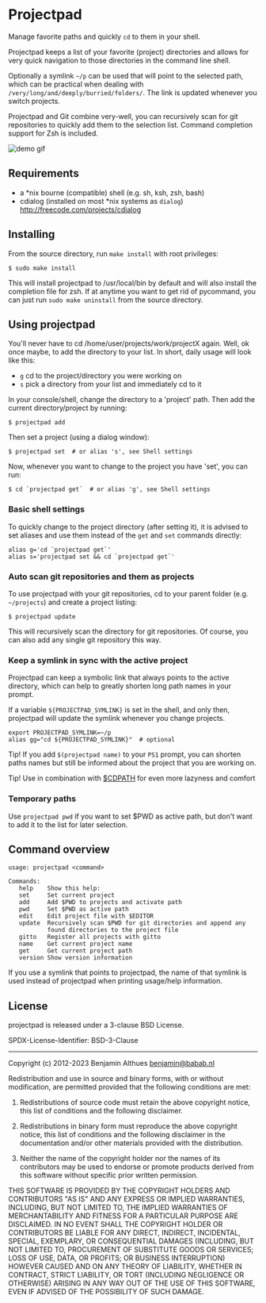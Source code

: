 # Projectpad

Manage favorite paths and quickly `cd` to them in your shell.

Projectpad keeps a list of your favorite (project) directories and
allows for very quick navigation to those directories in the command
line shell.

Optionally a symlink `~/p` can be used that will point to
the selected path, which can be practical when dealing with
`/very/long/and/deeply/burried/folders/`. The link is updated whenever
you switch projects.

Projectpad and Git combine very-well, you can recursively scan for
git repositories to quickly add them to the selection list. Command
completion support for Zsh is included.

![demo gif](misc/demo.gif)


## Requirements

- a \*nix bourne (compatible) shell (e.g. sh, ksh, zsh, bash)
- cdialog (installed on most \*nix systems as `dialog`)
  http://freecode.com/projects/cdialog

## Installing

From the source directory, run `make install` with root privileges:

    $ sudo make install

This will install projectpad to /usr/local/bin by default and will also
install the completion file for zsh. If at anytime you want to get rid
of pycommand, you can just run `sudo make uninstall` from the source
directory.

## Using projectpad

You'll never have to cd /home/user/projects/work/projectX again. Well,
ok once maybe, to add the directory to your list. In short, daily usage
will look like this:
- `g` cd to the project/directory you were working on
- `s` pick a directory from your list and immediately cd to it

In your console/shell, change the directory to a 'project' path.
Then add the current directory/project by running:

    $ projectpad add

Then set a project (using a dialog window):

    $ projectpad set  # or alias 's', see Shell settings

Now, whenever you want to change to the project you have 'set', you can
run:

    $ cd `projectpad get`  # or alias 'g', see Shell settings


### Basic shell settings

To quickly change to the project directory (after setting it), it is
advised to set aliases and use them instead of the `get` and `set`
commands directly:

    alias g='cd `projectpad get`'
    alias s='projectpad set && cd `projectpad get`'


### Auto scan git repositories and them as projects

To use projectpad with your git repositories, cd to your
parent folder (e.g. `~/projects`) and create a project listing:

    $ projectpad update

This will recursively scan the directory for git repositories.
Of course, you can also add any single git repository this way.


### Keep a symlink in sync with the active project

Projectpad can keep a symbolic link that always points to the active directory,
which can help to greatly shorten long path names in your prompt.

If a variable `${PROJECTPAD_SYMLINK}` is set in the shell, and only then,
projectpad will update the symlink whenever you change projects.

    export PROJECTPAD_SYMLINK=~/p
    alias gg="cd ${PROJECTPAD_SYMLINK}"  # optional

Tip! If you add `$(projectpad name)` to your `PS1` prompt, you can
shorten paths names but still be informed about the project that you are
working on.

Tip! Use in combination with
[$CDPATH](http://linux.101hacks.com/cd-command/cdpath/)
for even more lazyness and comfort


### Temporary paths

Use `projectpad pwd` if you want to set $PWD as active path, but don't
want to add it to the list for later selection.


## Command overview

    usage: projectpad <command>

    Commands:
       help    Show this help:
       set     Set current project
       add     Add $PWD to projects and activate path
       pwd     Set $PWD as active path
       edit    Edit project file with $EDITOR
       update  Recursively scan $PWD for git directories and append any
               found directories to the project file
       gitto   Register all projects with gitto
       name    Get current project name
       get     Get current project path
       version Show version information

If you use a symlink that points to projectpad, the name of that symlink
is used instead of projectpad when printing usage/help information.


## License

projectpad is released under a 3-clause BSD License.

SPDX-License-Identifier: BSD-3-Clause

------------------------------------------------------------------------------

Copyright (c) 2012-2023  Benjamin Althues <benjamin@babab.nl>

Redistribution and use in source and binary forms, with or without
modification, are permitted provided that the following conditions are met:

1. Redistributions of source code must retain the above copyright notice,
this list of conditions and the following disclaimer.

2. Redistributions in binary form must reproduce the above copyright notice,
this list of conditions and the following disclaimer in the documentation
and/or other materials provided with the distribution.

3. Neither the name of the copyright holder nor the names of its
contributors may be used to endorse or promote products derived from this
software without specific prior written permission.

THIS SOFTWARE IS PROVIDED BY THE COPYRIGHT HOLDERS AND CONTRIBUTORS "AS
IS" AND ANY EXPRESS OR IMPLIED WARRANTIES, INCLUDING, BUT NOT LIMITED TO,
THE IMPLIED WARRANTIES OF MERCHANTABILITY AND FITNESS FOR A PARTICULAR
PURPOSE ARE DISCLAIMED. IN NO EVENT SHALL THE COPYRIGHT HOLDER OR
CONTRIBUTORS BE LIABLE FOR ANY DIRECT, INDIRECT, INCIDENTAL, SPECIAL,
EXEMPLARY, OR CONSEQUENTIAL DAMAGES (INCLUDING, BUT NOT LIMITED TO,
PROCUREMENT OF SUBSTITUTE GOODS OR SERVICES; LOSS OF USE, DATA, OR PROFITS;
OR BUSINESS INTERRUPTION) HOWEVER CAUSED AND ON ANY THEORY OF LIABILITY,
WHETHER IN CONTRACT, STRICT LIABILITY, OR TORT (INCLUDING NEGLIGENCE OR
OTHERWISE) ARISING IN ANY WAY OUT OF THE USE OF THIS SOFTWARE,
EVEN IF ADVISED OF THE POSSIBILITY OF SUCH DAMAGE.
